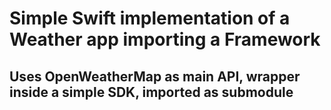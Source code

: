 # Simple Swift implementation of a Weather app importing a Framework
## Uses OpenWeatherMap as main API, wrapper inside a simple SDK, imported as submodule